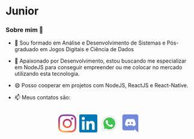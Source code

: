 # Junior

### Sobre mim 👋


- 🔭 Sou formado em Análise e Desenvolvimento de Sistemas e Pós-graduado em Jogos Digitais e Ciência de Dados
- 🌱 Apaixonado por Desenvolvimento, estou buscando me especializar em NodeJS para conseguir empreender ou me colocar no mercado utilizando esta tecnologia. 
- 😄 Posso cooperar em projetos com NodeJS, ReactJS e React-Native. 

- 📫 Meus contatos são:
<br/> 
<div style="display:flex; justify-content:center; align-itens:center">
<a href="https://www.instagram.com/junior_qb__/"><img src="images/Instagran.svg" style="width:48px"></a> &nbsp;&nbsp;
<a href="https://www.linkedin.com/in/florivaldo-dos-santos-junior-618138122/"><img src="images/Linkedin.svg" style="width:48px"></a>&nbsp;&nbsp;
<a href="https://api.whatsapp.com/send?phone=5541998013918"><img src="images/whatsapp.svg" style="width:48px"></a>&nbsp;&nbsp;
<a href="https://discordapp.com/users/JuniorQb#8286"><img src="images/Discord.svg" style="width:48px"></a>&nbsp;&nbsp;
</div>


